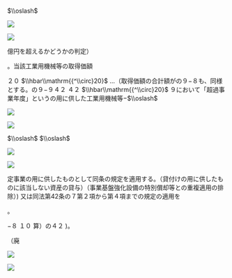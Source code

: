$\\oslash$

![](https://www.nta.go.jp/tmp/4bd9a343-e732-45d2-aa8d-b1af19a7ba9e/images/d9d3d639e0280d1609c95d6d0b8f7626b9eb1dce00ec795f9b1a7795f624388d.jpg)

![](https://www.nta.go.jp/tmp/4bd9a343-e732-45d2-aa8d-b1af19a7ba9e/images/3b907599a46d3ef98990c742f7fbf203cdca8aee006f95924c78bcaaf40a62a0.jpg)

億円を超えるかどうかの判定）

。当該工業用機械等の取得価額

２０ $\\hbar\\mathrm{{^\\circ}20}$ …（取得価額の合計額がの９−８も、同様とする。の９−９４２ ４２ $\\hbar\\mathrm{{^\\circ}20}$ ９において「超過事業年度」というの用に供した工業用機械等−$\\oslash$

![](https://www.nta.go.jp/tmp/4bd9a343-e732-45d2-aa8d-b1af19a7ba9e/images/ab102016c012218d51a963e7c655823eb4ce9470ce3f5b66c4814d5a875173e9.jpg)

![](https://www.nta.go.jp/tmp/4bd9a343-e732-45d2-aa8d-b1af19a7ba9e/images/a40d051a060be9437f5f85287335a4aa98ba264f12ada6f301ee766565d13ca6.jpg)

$\\oslash$ $\\oslash$

![](https://www.nta.go.jp/tmp/4bd9a343-e732-45d2-aa8d-b1af19a7ba9e/images/3d5d1fda9534928e8eac5be06f79a66e072a50e80ec57a87671f9e9b98c290e3.jpg)

![](https://www.nta.go.jp/tmp/4bd9a343-e732-45d2-aa8d-b1af19a7ba9e/images/991a6280948b8f78c181dd9d3fc4973f0d8789ce8b9704b35f010f790ead3b37.jpg)

定事業の用に供したものとして同条の規定を適用する。（貸付けの用に供したものに該当しない資産の貸与）（事業基盤強化設備の特別償却等との重複適用の排除）) 又は同法第42条の７第２項から第４項までの規定の適用を

。

−８ １０ 算）の４２ )。

（廃

![](https://www.nta.go.jp/tmp/4bd9a343-e732-45d2-aa8d-b1af19a7ba9e/images/9c16068b4059ff317bc4e7ab0c806a50d9d3b21b22ba4e0ffba48c4b906fd0ca.jpg)

![](https://www.nta.go.jp/tmp/4bd9a343-e732-45d2-aa8d-b1af19a7ba9e/images/191d2c72c6064e1d7160f08ea9527fe5aba3fd50265ba8fcb95afaefdb14758b.jpg)